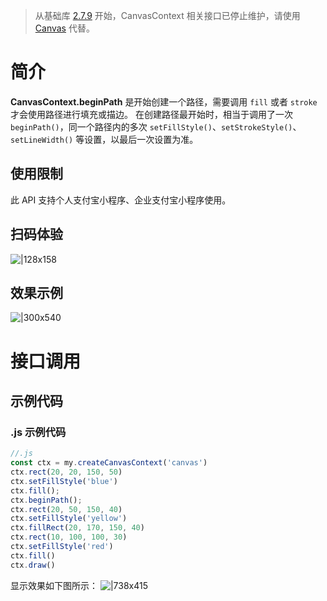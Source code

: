 > 从基础库 [2.7.9](https://opendocs.alipay.com/mini/framework/lib-upgrade-v2) 开始，CanvasContext 相关接口已停止维护，请使用 [Canvas](https://opendocs.alipay.com/mini/01vzqv) 代替。


# 简介
**CanvasContext.beginPath** 是开始创建一个路径，需要调用 `fill` 或者 `stroke` 才会使用路径进行填充或描边。 在创建路径最开始时，相当于调用了一次 `beginPath()`，同一个路径内的多次 `setFillStyle()`、`setStrokeStyle()`、`setLineWidth()` 等设置，以最后一次设置为准。

## 使用限制
此 API 支持个人支付宝小程序、企业支付宝小程序使用。

## 扫码体验
![|128x158](https://cdn.nlark.com/yuque/0/2021/png/179989/1624870616136-6320c382-3913-4a05-a7f3-d414c9812abb.png#align=left&display=inline&height=158&margin=%5Bobject%20Object%5D&name=CanvasContext.beginPath%E2%80%94%E2%80%941.png&originHeight=158&originWidth=128&size=17896&status=done&style=stroke&width=128)

## 效果示例
![|300x540](https://cdn.nlark.com/yuque/0/2021/gif/179989/1624870625059-a0f8f75d-3b05-4c8b-b700-7b5efac502d9.gif#align=left&display=inline&height=540&margin=%5Bobject%20Object%5D&name=CanvasContext.beginPath%E2%80%94%E2%80%942.gif&originHeight=540&originWidth=300&size=1429075&status=done&style=none&width=300)

# 接口调用

## 示例代码

### .js 示例代码
```javascript
//.js
const ctx = my.createCanvasContext('canvas')
ctx.rect(20, 20, 150, 50)
ctx.setFillStyle('blue')
ctx.fill();
ctx.beginPath();
ctx.rect(20, 50, 150, 40)
ctx.setFillStyle('yellow')
ctx.fillRect(20, 170, 150, 40)
ctx.rect(10, 100, 100, 30)
ctx.setFillStyle('red')
ctx.fill()
ctx.draw()
```

显示效果如下图所示：
![|738x415](https://cdn.nlark.com/yuque/0/2021/png/179989/1624870647106-5caf63e5-3d8f-4358-8b30-bc779367683a.png#align=left&display=inline&height=720&margin=%5Bobject%20Object%5D&name=CanvasContext.beginPath%E2%80%94%E2%80%943.png&originHeight=720&originWidth=1280&size=26599&status=done&style=none&width=1280)

